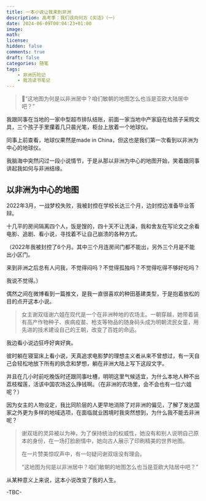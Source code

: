 ```yaml
---
title: 一本小说让我来到非洲
description: 高考季：我们该向何方《买活》（一）
date: 2024-06-09T00:04:23+01:00
image: 
math: 
license: 
hidden: false
comments: true
draft: false
categories: 随笔
tags:
    - 非洲历险记
    - 我流读书笔记
---
```

> 📖“这地图为何是以非洲居中？咱们敏朝的地图怎么也当是亚欧大陆居中吧？”

我跟同事在当地的一家中型超市排队结账，前面一家当地中产家庭在给孩子采购文具，三个孩子手里攥着几只晨光笔，柜台上放着一个地球仪。

同事上前查看，地球仪果然是made in China，但这也是我们第一次看到以非洲为中心的地球仪。

我脑海中突然闪过一段小说情节，于是从那以非洲为中心的地图开始，笑着跟同事讲起我如何与非洲结缘。

## 以非洲为中心的地图

2022年3月，一战梦校失败，我被封控在学校长达三个月，边封控边准备毕业答辩。

十几平的房间隔离四个人，饭是馊的，四十天不让洗澡，我和舍友在写论文之余看电影、追剧、看小说，寻找着不让自己崩溃的各种方式。

（2022年我被封控了6个月。其中三个月连房间门都不能出，另外三个月是不能出小区门。

来到非洲之后总有人问我，不觉得闷吗？不觉得孤独吗？不觉得吃得不够好吃吗？

我说不觉得。）

偶然之间在微博看到一篇推文，是我一直很喜欢的种田基建类型，于是抱着放松的目的点开这本小说。

> 女主谢双瑶谢六姐在现代是一个在非洲种地的农场主。一朝穿越，她带着装有高产作物种子、疾病疫苗、枪支等物品的随身码头成为明朝流民女童，用先进的技术建设自己的王朝，改变了百姓的命运。

我边看小说边狂呼好爽好爽。

彼时躺在寝室床上看小说，天真追求电影梦的理想主义者从来不曾想过，有一天自己会轻松地放下所有的执念和梦想，躺在非洲大陆上写下这段文字。

并且在几小时前吃晚饭时还跟同事吐槽，明明这里气候适宜，为什么本地人种不出荔枝榴莲，活该中国农场这么挣钱啊。（在非洲的农场里，会不会也有一位六姐呢？）

因为女主的人物设定，我比同阶层的人更早地消除了对非洲的偏见，了解了发达国家之外更为多样的地域选项，在面临就业困境时我突然想到，为什么我不能去非洲呢？

> 
> 谢双瑶的灵异被以为神，为了保持统治的权威性，她没有和别人说明自己原本的身份，在一场打脸剧情中，她向古人展示了印刷精美的世界地图。
> 
> 在一片赞美惊叹声中，有一句疑问谢双瑶没有理会。
> 
> “这地图为何是以非洲居中？咱们敏朝的地图怎么也当是亚欧大陆居中吧？”
> 

从某种意义上来说，这本小说改变了我的人生。

-TBC-
